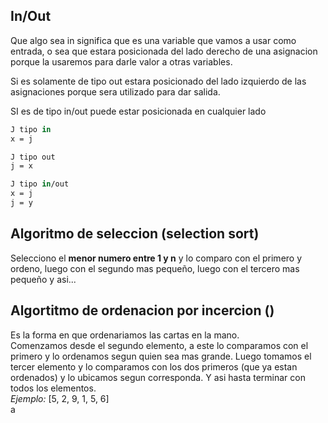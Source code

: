 ## In/Out
Que algo sea in significa que es una variable que vamos a usar como entrada, o sea que estara posicionada del lado derecho de una asignacion porque la usaremos para darle valor a otras variables. 

Si es solamente de tipo out estara posicionado del lado izquierdo de las asignaciones porque sera utilizado para dar salida.

SI es de tipo in/out puede estar posicionada en cualquier lado

```pascal
J tipo in
x = j

J tipo out
j = x

J tipo in/out
x = j
j = y
```

## Algoritmo de seleccion (selection sort)
Selecciono el **menor numero entre 1 y n** y lo comparo con el primero y ordeno, luego con el segundo mas pequeño, luego con el tercero mas pequeño y asi...

## Algortitmo de ordenacion por incercion ()
Es la forma en que ordenariamos las cartas en la mano.  
Comenzamos desde el segundo elemento, a este lo comparamos con el primero y lo ordenamos segun quien sea mas grande. Luego tomamos el tercer elemento y lo comparamos con los dos primeros (que ya estan ordenados) y lo ubicamos segun corresponda. Y asi hasta terminar con todos los elementos.  
*Ejemplo:* [5, 2, 9, 1, 5, 6]  
a